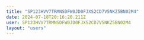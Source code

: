 ```yaml
---
title: "SP123HVV7TRMNSDFW0JD0FJXS2CD7V5NKZ5BN02M4"
date: 2024-07-18T20:16:20.211Z
user: SP123HVV7TRMNSDFW0JD0FJXS2CD7V5NKZ5BN02M4
layout: "users"
---
```

    